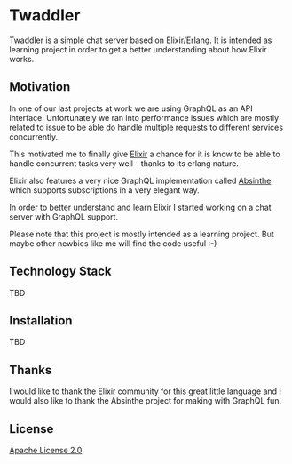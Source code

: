 # Twaddler

Twaddler is a simple chat server based on Elixir/Erlang. It is intended as learning project in order to get a better understanding about how Elixir works.

## Motivation

In one of our last projects at work we are using GraphQL as an API interface. Unfortunately we ran into performance issues which are mostly related to issue to be able do handle multiple requests to different services concurrently. 

This motivated me to finally give [Elixir](https://elixir-lang.org/) a chance for it is know to be able to handle concurrent tasks very well - thanks to its erlang nature. 

Elixir also features a very nice GraphQL implementation called [Absinthe](https://absinthe-graphql.org/) which supports subscriptions in a very elegant way.

In order to better understand and learn Elixir I started working on a chat server with GraphQL support. 

Please note that this project is mostly intended as a learning project. But maybe other newbies like me will find the code useful :-)

## Technology Stack

TBD

## Installation

TBD

## Thanks

I would like to thank the Elixir community for this great little language and I would also like to thank the Absinthe project for making with GraphQL fun.

## License

[Apache License 2.0](LICENSE)
